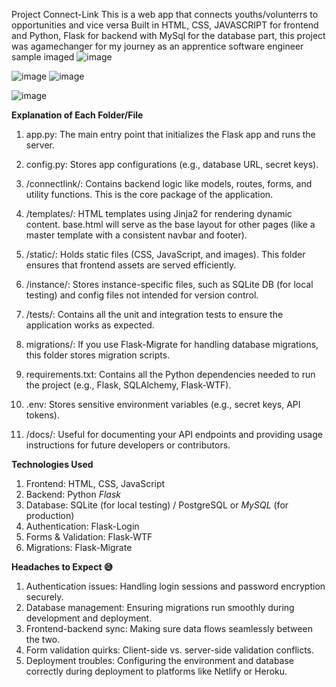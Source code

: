 Project Connect-Link
This is a web app that connects youths/volunterrs to opportunities and vice versa
Built in HTML, CSS, JAVASCRIPT for frontend and Python, Flask for backend with MySql for the database part, this project was agamechanger for my journey as an apprentice software engineer
sample imaged
![image](https://github.com/user-attachments/assets/758acdf9-5bb1-41be-94c7-2caf4c323b3c)


![image](https://github.com/user-attachments/assets/5ce21e19-ac5d-47f2-8a3b-52d1cb3fb6c8)  ![image](https://github.com/user-attachments/assets/37a20ac1-8b79-4276-b083-469a8ba1f4f5)

![image](https://github.com/user-attachments/assets/25112cda-0bd9-42e1-85fb-a271773d0f81)

**Explanation of Each Folder/File**
1. app.py:
The main entry point that initializes the Flask app and runs the server.

2. config.py:
Stores app configurations (e.g., database URL, secret keys).

3. /connectlink/:
Contains backend logic like models, routes, forms, and utility functions. This is the core package of the application.

4. /templates/:
HTML templates using Jinja2 for rendering dynamic content.
base.html will serve as the base layout for other pages (like a master template with a consistent navbar and footer).

5. /static/:
Holds static files (CSS, JavaScript, and images).
This folder ensures that frontend assets are served efficiently.

6. /instance/:
Stores instance-specific files, such as SQLite DB (for local testing) and config files not intended for version control.

7. /tests/:
Contains all the unit and integration tests to ensure the application works as expected.

8. migrations/:
If you use Flask-Migrate for handling database migrations, this folder stores migration scripts.

9. requirements.txt:
Contains all the Python dependencies needed to run the project (e.g., Flask, SQLAlchemy, Flask-WTF).
10. .env:
Stores sensitive environment variables (e.g., secret keys, API tokens).

11. /docs/:
Useful for documenting your API endpoints and providing usage instructions for future developers or contributors.

**Technologies Used**
1. Frontend: HTML, CSS, JavaScript
2. Backend: Python *Flask*
3. Database: SQLite (for local testing) / PostgreSQL or *MySQL* (for production) 
4. Authentication: Flask-Login
5. Forms & Validation: Flask-WTF
6. Migrations: Flask-Migrate

**Headaches to Expect 😅**
1. Authentication issues: Handling login sessions and password encryption securely.
2. Database management: Ensuring migrations run smoothly during development and deployment.
3. Frontend-backend sync: Making sure data flows seamlessly between the two.
4. Form validation quirks: Client-side vs. server-side validation conflicts.
5. Deployment troubles: Configuring the environment and database correctly during deployment to platforms like Netlify or Heroku.

